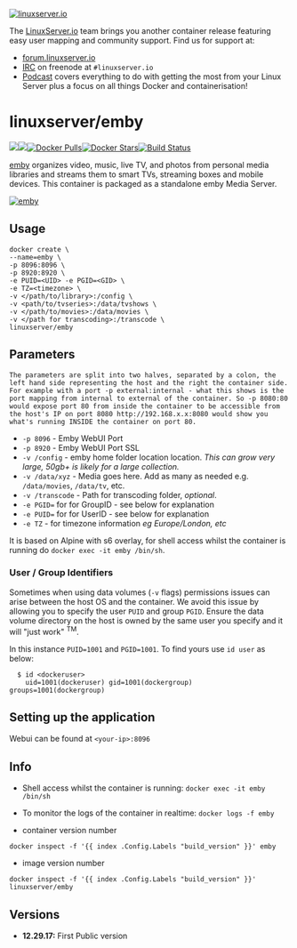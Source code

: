 [linuxserverurl]: https://linuxserver.io
[forumurl]: https://forum.linuxserver.io
[ircurl]: https://www.linuxserver.io/irc/
[podcasturl]: https://www.linuxserver.io/podcast/
[appurl]: https://emby.media/
[hub]: https://hub.docker.com/r/linuxserver/emby/

[![linuxserver.io](https://raw.githubusercontent.com/linuxserver/docker-templates/master/linuxserver.io/img/linuxserver_medium.png)][linuxserverurl]

The [LinuxServer.io][linuxserverurl] team brings you another container release featuring easy user mapping and community support. Find us for support at:
* [forum.linuxserver.io][forumurl]
* [IRC][ircurl] on freenode at `#linuxserver.io`
* [Podcast][podcasturl] covers everything to do with getting the most from your Linux Server plus a focus on all things Docker and containerisation!

# linuxserver/emby
[![](https://images.microbadger.com/badges/version/linuxserver/emby.svg)](https://microbadger.com/images/linuxserver/emby "Get your own version badge on microbadger.com")[![](https://images.microbadger.com/badges/image/linuxserver/emby.svg)](https://microbadger.com/images/linuxserver/emby "Get your own image badge on microbadger.com")[![Docker Pulls](https://img.shields.io/docker/pulls/linuxserver/emby.svg)][hub][![Docker Stars](https://img.shields.io/docker/stars/linuxserver/emby.svg)][hub][![Build Status](https://ci.linuxserver.io/buildStatus/icon?job=Docker-Builders/x86-64/x86-64-emby)](https://ci.linuxserver.io/job/Docker-Builders/job/x86-64/job/x86-64-emby/)

[emby](https://https://emby.media//) organizes video, music, live TV, and photos from personal media libraries and streams them to smart TVs, streaming boxes and mobile devices. This container is packaged as a standalone emby Media Server.

[![emby](https://emby.media/community/uploads/inline/3/55626b855503c_logo800.png)][appurl]

## Usage

```
docker create \
--name=emby \
-p 8096:8096 \
-p 8920:8920 \
-e PUID=<UID> -e PGID=<GID> \
-e TZ=<timezone> \
-v </path/to/library>:/config \
-v <path/to/tvseries>:/data/tvshows \
-v </path/to/movies>:/data/movies \
-v </path for transcoding>:/transcode \
linuxserver/emby
```

## Parameters

`The parameters are split into two halves, separated by a colon, the left hand side representing the host and the right the container side. 
For example with a port -p external:internal - what this shows is the port mapping from internal to external of the container.
So -p 8080:80 would expose port 80 from inside the container to be accessible from the host's IP on port 8080
http://192.168.x.x:8080 would show you what's running INSIDE the container on port 80.`

* `-p 8096` - Emby WebUI Port
* `-p 8920` - Emby WebUI Port SSL
* `-v /config` - emby home folder location location. *This can grow very large, 50gb+ is likely for a large collection.*
* `-v /data/xyz` - Media goes here. Add as many as needed e.g. `/data/movies`, `/data/tv`, etc.
* `-v /transcode` - Path for transcoding folder, *optional*.
* `-e PGID=` for for GroupID - see below for explanation
* `-e PUID=` for for UserID - see below for explanation
* `-e TZ` - for timezone information *eg Europe/London, etc*

It is based on Alpine with s6 overlay, for shell access whilst the container is running do `docker exec -it emby /bin/sh`.

### User / Group Identifiers

Sometimes when using data volumes (`-v` flags) permissions issues can arise between the host OS and the container. We avoid this issue by allowing you to specify the user `PUID` and group `PGID`. Ensure the data volume directory on the host is owned by the same user you specify and it will "just work" <sup>TM</sup>.

In this instance `PUID=1001` and `PGID=1001`. To find yours use `id user` as below:

```
  $ id <dockeruser>
    uid=1001(dockeruser) gid=1001(dockergroup) groups=1001(dockergroup)
```

## Setting up the application
Webui can be found at `<your-ip>:8096`

## Info

* Shell access whilst the container is running: `docker exec -it emby /bin/sh`
* To monitor the logs of the container in realtime: `docker logs -f emby`

* container version number 

`docker inspect -f '{{ index .Config.Labels "build_version" }}' emby`

* image version number

`docker inspect -f '{{ index .Config.Labels "build_version" }}' linuxserver/emby`

## Versions

+ **12.29.17:** First Public version
